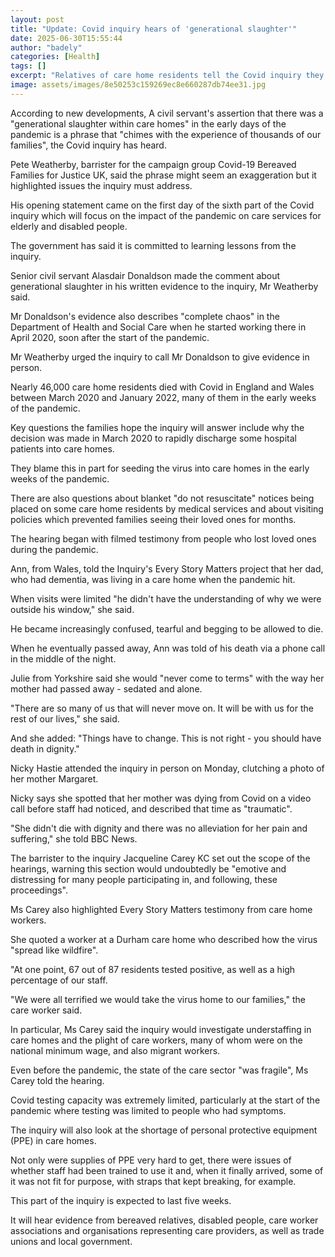 ```yaml
---
layout: post
title: "Update: Covid inquiry hears of 'generational slaughter'"
date: 2025-06-30T15:55:44
author: "badely"
categories: [Health]
tags: []
excerpt: "Relatives of care home residents tell the Covid inquiry they will never get over how their loved ones died."
image: assets/images/8e50253c159269ec8e660287db74ee31.jpg
---
```


According to new developments, A civil servant's assertion that there was a "generational slaughter within care homes" in the early days of the pandemic is a phrase that "chimes with the experience of thousands of our families", the Covid inquiry has heard.

Pete Weatherby, barrister for the campaign group Covid-19 Bereaved Families for Justice UK, said the phrase might seem an exaggeration but it highlighted issues the inquiry must address.

His opening statement came on the first day of the sixth part of the Covid inquiry which will focus on the impact of the pandemic on care services for elderly and disabled people.

The government has said it is committed to learning lessons from the inquiry.

Senior civil servant Alasdair Donaldson made the comment about generational slaughter in his written evidence to the inquiry, Mr Weatherby said. 

Mr Donaldson's evidence also describes "complete chaos" in the Department of Health and Social Care when he started working there in April 2020, soon after the start of the pandemic. 

Mr Weatherby urged the inquiry to call Mr Donaldson to give evidence in person.

Nearly 46,000 care home residents died with Covid in England and Wales between March 2020 and January 2022, many of them in the early weeks of the pandemic.

Key questions the families hope the inquiry will answer include why the decision was made in March 2020 to rapidly discharge some hospital patients into care homes.

They blame this in part for seeding the virus into care homes in the early weeks of the pandemic.

There are also questions about blanket "do not resuscitate" notices being placed on some care home residents by medical services and about visiting policies which prevented families seeing their loved ones for months.

The hearing began with filmed testimony from people who lost loved ones during the pandemic.

Ann, from Wales, told the Inquiry's Every Story Matters project that her dad, who had dementia, was living in a care home when the pandemic hit.

When visits were limited "he didn't have the understanding of why we were outside his window," she said.

He became increasingly confused, tearful and begging to be allowed to die.

When he eventually passed away, Ann was told of his death via a phone call in the middle of the night.

Julie from Yorkshire said she would "never come to terms" with the way her mother had passed away - sedated and alone.

"There are so many of us that will never move on. It will be with us for the rest of our lives," she said.

And she added: "Things have to change. This is not right - you should have death in dignity."

Nicky Hastie attended the inquiry in person on Monday, clutching a photo of her mother Margaret. 

Nicky says she spotted that her mother was dying from Covid on a video call before staff had noticed, and described that time as "traumatic". 

"She didn't die with dignity and there was no alleviation for her pain and suffering," she told BBC News. 

The barrister to the inquiry Jacqueline Carey KC set out the scope of the hearings, warning this section would undoubtedly be "emotive and distressing for many people participating in, and following, these proceedings".

Ms Carey also highlighted Every Story Matters testimony from care home workers.

She quoted a worker at a Durham care home who described how the virus "spread like wildfire".

"At one point, 67 out of 87 residents tested positive, as well as a high percentage of our staff.

"We were all terrified we would take the virus home to our families," the care worker said.

In particular, Ms Carey said the inquiry would investigate understaffing in care homes and the plight of care workers, many of whom were on the national minimum wage, and also migrant workers.

Even before the pandemic, the state of the care sector "was fragile", Ms Carey told the hearing.

Covid testing capacity was extremely limited, particularly at the start of the pandemic where testing was limited to people who had symptoms.

The inquiry will also look at the shortage of personal protective equipment (PPE) in care homes.

Not only were supplies of PPE very hard to get, there were issues of whether staff had been trained to use it and, when it finally arrived, some of it was not fit for purpose, with straps that kept breaking, for example.

This part of the inquiry is expected to last five weeks.

It will hear evidence from bereaved relatives, disabled people, care worker associations and organisations representing care providers, as well as trade unions and local government.

